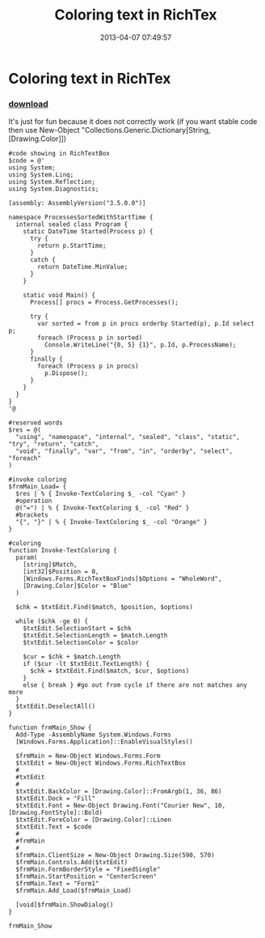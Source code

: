 ﻿---
pid:            4082
parent:         0
children:       
poster:         greg zakharov
title:          Coloring text in RichTex
date:           2013-04-07 07:49:57
description:    It's just for fun because it does not correctly work (if you want stable code then use New-Object "Collections.Generic.Dictionary[String, [Drawing.Color]])
format:         posh
---

# Coloring text in RichTex

### [download](4082.ps1)  

It's just for fun because it does not correctly work (if you want stable code then use New-Object "Collections.Generic.Dictionary[String, [Drawing.Color]])

```posh
#code showing in RichTextBox
$code = @'
using System;
using System.Linq;
using System.Reflection;
using System.Diagnostics;

[assembly: AssemblyVersion("3.5.0.0")]

namespace ProcessesSortedWithStartTime {
  internal sealed class Program {
    static DateTime Started(Process p) {
      try {
        return p.StartTime;
      }
      catch {
        return DateTime.MinValue;
      }
    }

    static void Main() {
      Process[] procs = Process.GetProcesses();

      try {
        var sorted = from p in procs orderby Started(p), p.Id select p;
        foreach (Process p in sorted)
          Console.WriteLine("{0, 5} {1}", p.Id, p.ProcessName);
      }
      finally {
        foreach (Process p in procs)
          p.Dispose();
      }
    }
  }
}
'@

#reserved words
$res = @(
  "using", "namespace", "internal", "sealed", "class", "static", "try", "return", "catch",
  "void", "finally", "var", "from", "in", "orderby", "select", "foreach"
)

#invoke coloring
$frmMain_Load= {
  $res | % { Invoke-TextColoring $_ -col "Cyan" }
  #operation
  @("=") | % { Invoke-TextColoring $_ -col "Red" }
  #brackets
  "{", "}" | % { Invoke-TextColoring $_ -col "Orange" }
}

#coloring
function Invoke-TextColoring {
  param(
    [string]$Match,
    [int32]$Position = 0,
    [Windows.Forms.RichTextBoxFinds]$Options = "WholeWord",
    [Drawing.Color]$Color = "Blue"
  )

  $chk = $txtEdit.Find($match, $position, $options)

  while ($chk -ge 0) {
    $txtEdit.SelectionStart = $chk
    $txtEdit.SelectionLength = $match.Length
    $txtEdit.SelectionColor = $color

    $cur = $chk + $match.Length
    if ($cur -lt $txtEdit.TextLength) {
      $chk = $txtEdit.Find($match, $cur, $options)
    }
    else { break } #go out from cycle if there are not matches any more
  }
  $txtEdit.DeselectAll()
}

function frmMain_Show {
  Add-Type -AssemblyName System.Windows.Forms
  [Windows.Forms.Application]::EnableVisualStyles()

  $frmMain = New-Object Windows.Forms.Form
  $txtEdit = New-Object Windows.Forms.RichTextBox
  #
  #txtEdit
  #
  $txtEdit.BackColor = [Drawing.Color]::FromArgb(1, 36, 86)
  $txtEdit.Dock = "Fill"
  $txtEdit.Font = New-Object Drawing.Font("Courier New", 10, [Drawing.FontStyle]::Bold)
  $txtEdit.ForeColor = [Drawing.Color]::Linen
  $txtEdit.Text = $code
  #
  #frmMain
  #
  $frmMain.ClientSize = New-Object Drawing.Size(590, 570)
  $frmMain.Controls.Add($txtEdit)
  $frmMain.FormBorderStyle = "FixedSingle"
  $frmMain.StartPosition = "CenterScreen"
  $frmMain.Text = "Form1"
  $frmMain.Add_Load($frmMain_Load)

  [void]$frmMain.ShowDialog()
}

frmMain_Show
```
